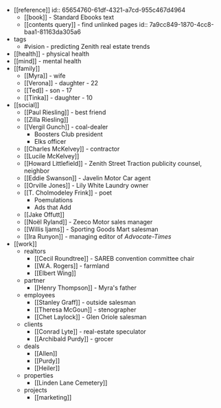 - [[reference]]
  id:: 65654760-61df-4321-a7cd-955c467d4964
	- [[book]] - Standard Ebooks text
	- [[contents query]] - find unlinked pages
	  id:: 7a9cc849-1870-4cc8-baa1-81163da305a6
- tags
	- #vision - predicting Zenith real estate trends
- [[health]] - physical health
- [[mind]] - mental health
- [[family]]
	- [[Myra]] - wife
	- [[Verona]] - daughter - 22
	- [[Ted]] - son - 17
	- [[Tinka]] - daughter - 10
- [[social]]
	- [[Paul Riesling]] - best friend
	- [[Zilla Riesling]]
	- [[Vergil Gunch]] - coal-dealer
		- Boosters Club president
		- Elks officer
	- [[Charles McKelvey]] - contractor
	- [[Lucile McKelvey]]
	- [[Howard Littlefield]] - Zenith Street Traction publicity counsel, neighbor
	- [[Eddie Swanson]] - Javelin Motor Car agent
	- [[Orville Jones]] - Lily White Laundry owner
	- [[T. Cholmodeley Frink]] - poet
		- Poemulations
		- Ads that Add
	- [[Jake Offutt]]
	- [[Noël Ryland]] - Zeeco Motor sales manager
	- [[Willis Ijams]] - Sporting Goods Mart salesman
	- [[Ira Runyon]] - managing editor of *Advocate-Times*
- [[work]]
	- realtors
		- [[Cecil Roundtree]] - SAREB convention committee chair
		- [[W.A. Rogers]] - farmland
		- [[Elbert Wing]]
	- partner
		- [[Henry Thompson]] - Myra's father
	- employees
		- [[Stanley Graff]] - outside salesman
		- [[Theresa McGoun]] - stenographer
		- [[Chet Laylock]] - Glen Oriole salesman
	- clients
		- [[Conrad Lyte]] - real-estate speculator
		- [[Archibald Purdy]] - grocer
	- deals
		- [[Allen]]
		- [[Purdy]]
		- [[Heiler]]
	- properties
		- [[Linden Lane Cemetery]]
	- projects
		- [[marketing]]